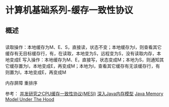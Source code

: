 # 计算机基础系列-缓存一致性协议
## 概述
    
## 





读取操作：本地缓存为M、E、S，直接读，状态不变；本地缓存为I，则查看其它缓存有无目标缓存行，有，在读取，本地变为S，远程变为S，没有读取内存，本地变成E
写入操作：本地缓存为M、E，直接写，状态变成M；本地为S，则通知其它缓存置为I，本地变成E，再变成M；本地为I，查看其它缓存有无该缓存行，有则置为I，本地变成E，再变成M


内存屏障
重排序


参考：
[并发研究之CPU缓存一致性协议(MESI)](https://www.cnblogs.com/yanlong300/p/8986041.html)
[深入Java内存模型](http://www.importnew.com/10589.html)
[Java Memory Model Under The Hood](https://gvsmirnov.ru/blog/tech/2014/02/10/jmm-under-the-hood.html)